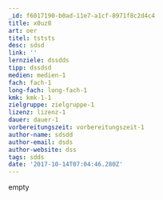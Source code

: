 ```yaml
---
_id: f6017190-b0ad-11e7-a1cf-8971f8c2d4c4
title: x0uz8
art: oer
titel: tststs
desc: sdsd
link: ''
lernziele: dssdds
tipp: dssdsd
medien: medien-1
fach: fach-1
long-fach: long-fach-1
kmk: kmk-1-1
zielgruppe: zielgruppe-1
lizenz: lizenz-1
dauer: dauer-1
vorbereitungszeit: vorbereitungszeit-1
author-name: sdsdd
author-email: dsds
author-website: dss
tags: sdds
date: '2017-10-14T07:04:46.280Z'
---
```

empty
